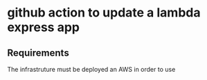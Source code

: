# github action to update a lambda express app

## Requirements
The infrastruture must be deployed an AWS in order to use